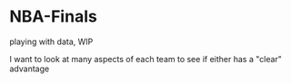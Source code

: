 # NBA-Finals
playing with data, WIP

I want to look at many aspects of each team to see if either has a "clear" advantage
